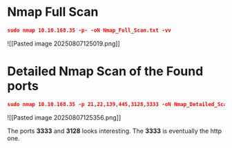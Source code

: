 # Nmap Full Scan

```json
sudo nmap 10.10.168.35 -p- -oN Nmap_Full_Scan.txt -vv
```

![[Pasted image 20250807125019.png]]

# Detailed Nmap Scan of the Found ports

```json
sudo nmap 10.10.168.35 -p 21,22,139,445,3128,3333 -oN Nmap_Detailed_Scan.txt -vv -sC -sV
```

![[Pasted image 20250807125356.png]]

The ports **3333** and **3128** looks interesting. The **3333** is eventually the http one.